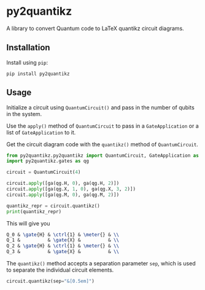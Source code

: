 # py2quantikz

A library to convert Quantum code to LaTeX quantikz circuit diagrams.

## Installation

Install using `pip`:

```shell
pip install py2quantikz
```

## Usage

Initialize a circuit using `QuantumCircuit()` and pass in the number of qubits in the system.

Use the `apply()` method of `QuantumCircuit` to pass in a `GateApplication` or a list of `GateApplication` to it.

Get the circuit diagram code with the `quantikz()` method of `QuantumCircuit`.

```python
from py2quantikz.py2quantikz import QuantumCircuit, GateApplication as ga
import py2quantikz.gates as qg

circuit = QuantumCircuit(4)

circuit.apply([ga(qg.H, 0), ga(qg.H, 2)])
circuit.apply([ga(qg.X, 1, 0), ga(qg.X, 3, 2)])
circuit.apply([ga(qg.M, 0), ga(qg.M, 2)])

quantikz_repr = circuit.quantikz()
print(quantikz_repr)
```

This will give you

```latex
Q_0 & \gate{H} & \ctrl{1} & \meter{} & \\
Q_1 &          & \gate{X} &          & \\
Q_2 & \gate{H} & \ctrl{1} & \meter{} & \\
Q_3 &          & \gate{X} &          & \\
```

The `quantikz()` method accepts a separation parameter `sep`, which is used to separate the individual circuit elements.

```python
circuit.quantikz(sep="&[0.5em]")
```
